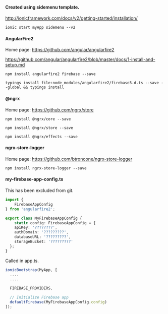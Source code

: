 #### Created using sidemenu template.
http://ionicframework.com/docs/v2/getting-started/installation/
```
ionic start myApp sidemenu --v2
```

#### AngularFire2
Home page: https://github.com/angular/angularfire2

https://github.com/angular/angularfire2/blob/master/docs/1-install-and-setup.md
```
npm install angularfire2 firebase --save

typings install file:node_modules/angularfire2/firebase3.d.ts --save --global && typings install
```


#### @ngrx
Home page: https://github.com/ngrx/store
```
npm install @ngrx/core --save

npm install @ngrx/store --save

npm install @ngrx/effects --save
```

#### ngrx-store-logger
Home page: https://github.com/btroncone/ngrx-store-logger
```
npm install ngrx-store-logger --save
```

#### my-firebase-app-config.ts
This has been excluded from git.
```typescript
import {
    FirebaseAppConfig
} from 'angularfire2';

export class MyFirebaseAppConfig {
    static config: FirebaseAppConfig = {
    apiKey: '????????',
    authDomain: '?????????',
    databaseURL: '?????????',
    storageBucket: '?????????'
  };
}
```

Called in app.ts.
```typescript
ionicBootstrap(MyApp, [
  ....
  ....

  FIREBASE_PROVIDERS,

  // Initialize Firebase app  
  defaultFirebase(MyFirebaseAppConfig.config)
]);
```